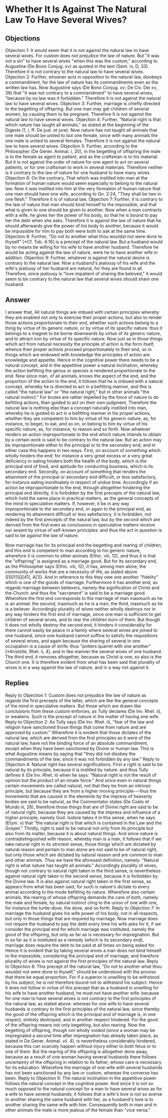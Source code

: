 # Whether It Is Against The Natural Law To Have Several Wives?
## Objections
Objection 1: It would seem that it is not against the natural law to have several wives. For custom does not prejudice the law of nature. But "it was not a sin" to have several wives "when this was the custom," according to Augustine (De Bono Conjug. xv) as quoted in the text (Sent. iv, D, 33). Therefore it is not contrary to the natural law to have several wives.
Objection 2: Further, whoever acts in opposition to the natural law, disobeys a commandment, for the law of nature has its commandments even as the written law has. Now Augustine says (De Bono Conjug. xv; De Civ. Dei xv, 38) that "it was not contrary to a commandment" to have several wives, "because by no law was it forbidden." Therefore it is not against the natural law to have several wives.
Objection 3: Further, marriage is chiefly directed to the begetting of offspring. But one man may get children of several women, by causing them to be pregnant. Therefore It is not against the natural law to have several wives.
Objection 4: Further, "Natural right is that which nature has taught all animals," as stated at the beginning of the Digests (1, i, ff. De just. et jure). Now nature has not taught all animals that one male should be united to but one female, since with many animals the one male is united to several females. Therefore it is not against the natural law to have several wives.
Objection 5: Further, according to the Philosopher (De Gener. Animal. i, 20), in the begetting of offspring the male is to the female as agent to patient, and as the craftsman is to his material. But it is not against the order of nature for one agent to act on several patients, or for one craftsman to work in several materials. Therefore neither is it contrary to the law of nature for one husband to have many wives.
Objection 6: On the contrary, That which was instilled into man at the formation of human nature would seem especially to belong to the natural law. Now it was instilled into him at the very formation of human nature that one man should have one wife, according to Gn. 2:24, "They shall be two in one flesh." Therefore it is of natural law.
Objection 7: Further, it is contrary to the law of nature that man should bind himself to the impossible, and that what is given to one should be given to another. Now when a man contracts with a wife, he gives her the power of his body, so that he is bound to pay her the debt when she asks. Therefore it is against the law of nature that he should afterwards give the power of his body to another, because it would be impossible for him to pay both were both to ask at the same time.
Objection 8: Further, "Do not to another what thou wouldst not were done to thyself" [*Cf. Tob. 4:16] is a precept of the natural law. But a husband would by no means be willing for his wife to have another husband. Therefore he would be acting against the law of nature, were he to have another wife in addition.
Objection 9: Further, whatever is against the natural desire is contrary to the natural law. Now a husband's jealousy of his wife and the wife's jealousy of her husband are natural, for they are found in all. Therefore, since jealousy is "love impatient of sharing the beloved," it would seem to be contrary to the natural law that several wives should share one husband.
## Answer

I answer that, All natural things are imbued with certain principles whereby they are enabled not only to exercise their proper actions, but also to render those actions proportionate to their end, whether such actions belong to a thing by virtue of its generic nature, or by virtue of its specific nature: thus it belongs to a magnet to be borne downwards by virtue of its generic nature, and to attract iron by virtue of its specific nature. Now just as in those things which act from natural necessity the principle of action is the form itself, whence their proper actions proceed proportionately to their end, so in things which are endowed with knowledge the principles of action are knowledge and appetite. Hence in the cognitive power there needs to be a natural concept, and in the appetitive power a natural inclination, whereby the action befitting the genus or species is rendered proportionate to the end. Now since man, of all animals, knows the aspect of the end, and the proportion of the action to the end, it follows that he is imbued with a natural concept, whereby he is directed to act in a befitting manner, and this is called "the natural law" or "the natural right," but in other animals "the natural instinct." For brutes are rather impelled by the force of nature to do befitting actions, than guided to act on their own judgment. Therefore the natural law is nothing else than a concept naturally instilled into man, whereby he is guided to act in a befitting manner in his proper actions, whether they are competent to him by virtue of his generic nature, as, for instance, to beget, to eat, and so on, or belong to him by virtue of his specific nature, as, for instance, to reason and so forth. Now whatever renders an action improportionate to the end which nature intends to obtain by a certain work is said to be contrary to the natural law. But an action may be improportionate either to the principal or to the secondary end, and in either case this happens in two ways. First, on account of something which wholly hinders the end; for instance a very great excess or a very great deficiency in eating hinders both the health of the body, which is the principal end of food, and aptitude for conducting business, which is its secondary end. Secondly, on account of something that renders the attainment of the principal or secondary end difficult, or less satisfactory, for instance eating inordinately in respect of undue time. Accordingly if an action be improportionate to the end, through altogether hindering the principal end directly, it is forbidden by the first precepts of the natural law, which hold the same place in practical matters, as the general concepts of the mind in speculative matters. If, however, it be in any way improportionate to the secondary end, or again to the principal end, as rendering its attainment difficult or less satisfactory, it is forbidden, not indeed by the first precepts of the natural law, but by the second which are derived from the first even as conclusions in speculative matters receive our assent by virtue of self-known principles: and thus the act in question is said to be against the law of nature.

Now marriage has for its principal end the begetting and rearing of children, and this end is competent to man according to his generic nature, wherefore it is common to other animals (Ethic. viii, 12), and thus it is that the "offspring" is assigned as a marriage good. But for its secondary end, as the Philosopher says (Ethic. viii, 12), it has, among men alone, the community of works that are a necessity of life, as stated above ([5011]Q[41], A[1]). And in reference to this they owe one another "fidelity" which is one of the goods of marriage. Furthermore it has another end, as regards marriage between believers, namely the signification of Christ and the Church: and thus the "sacrament" is said to be a marriage good. Wherefore the first end corresponds to the marriage of man inasmuch as he is an animal: the second, inasmuch as he is a man; the third, inasmuch as he is a believer. Accordingly plurality of wives neither wholly destroys nor in any way hinders the first end of marriage, since one man is sufficient to get children of several wives, and to rear the children born of them. But though it does not wholly destroy the second end, it hinders it considerably for there cannot easily be peace in a family where several wives are joined to one husband, since one husband cannot suffice to satisfy the requisitions of several wives, and again because the sharing of several in one occupation is a cause of strife: thus "potters quarrel with one another" [*Aristotle, Rhet. ii, 4], and in like manner the several wives of one husband. The third end, it removes altogether, because as Christ is one, so also is the Church one. It is therefore evident from what has been said that plurality of wives is in a way against the law of nature, and in a way not against it.
## Replies
Reply to Objection 1: Custom does not prejudice the law of nature as regards the first precepts of the latter, which are like the general concepts of the mind in speculative matters. But those which are drawn like conclusions from these custom enforces, as Tully declares (De Inv. Rhet. ii), or weakens. Such is the precept of nature in the matter of having one wife.
Reply to Objection 2: As Tully says (De Inv. Rhet. ii), "fear of the law and religion have sanctioned those things that come from nature and are approved by custom." Wherefore it is evident that those dictates of the natural law, which are derived from the first principles as it were of the natural law, have not the binding force of an absolute commandment, except when they have been sanctioned by Divine or human law. This is what Augustine means by saying that "they did not disobey the commandments of the law, since it was not forbidden by any law."
Reply to Objection 4: Natural right has several significations. First a right is said to be natural by its principle, because it is instilled by nature: and thus Tully defines it (De Inv. Rhet. ii) when he says: "Natural right is not the result of opinion but the product of an innate force." And since even in natural things certain movements are called natural, not that they be from an intrinsic principle, but because they are from a higher moving principle---thus the movements that are caused in the elements by the impress of heavenly bodies are said to be natural, as the Commentator states (De Coelo et Mundo iii, 28), therefore those things that are of Divine right are said to be of natural right, because they are caused by the impress and influence of a higher principle, namely God. Isidore takes it in this sense, when he says (Etym. v) that "the natural right is that which is contained in the Law and the Gospel." Thirdly, right is said to be natural not only from its principle but also from its matter, because it is about natural things. And since nature is contradistinguished with reason, whereby man is a man, it follows that if we take natural right in its strictest sense, those things which are dictated by natural reason and pertain to man alone are not said to be of natural right, but only those which are dictated by natural reason and are common to man and other animals. Thus we have the aforesaid definition, namely: "Natural right is what nature has taught all animals." Accordingly plurality of wives, though not contrary to natural right taken in the third sense, is nevertheless against natural right taken in the second sense, because it is forbidden by the Divine law. It is also against natural right taken in the first sense, as appears from what has been said, for such is nature's dictate to every animal according to the mode befitting its nature. Wherefore also certain animals, the rearing of whose offspring demands the care of both, namely the male and female, by natural instinct cling to the union of one with one, for instance the turtle-dove, the dove, and so forth.
Reply to Objection 7: In marriage the husband gives his wife power of his body, not in all respects, but only in those things that are required by marriage. Now marriage does not require the husband to pay the debt every time his wife asks for it, if we consider the principal end for which marriage was instituted, namely the good of the offspring, but only as far as is necessary for impregnation. But in so far as it is instituted as a remedy (which is its secondary end), marriage does require the debt to be paid at all times on being asked for. Hence it is evident that by taking several wives a man does not bind himself to the impossible, considering the principal end of marriage; and therefore plurality of wives is not against the first principles of the natural law.
Reply to Objection 8: This precept of the natural law, "Do not to another what thou wouldst not were done to thyself," should be understood with the proviso that there be equal proportion. For if a superior is unwilling to be withstood by his subject, he is not therefore bound not to withstand his subject. Hence it does not follow in virtue of this precept that as a husband is unwilling for his wife to have another husband, he must not have another wife: because for one man to have several wives is not contrary to the first principles of the natural law, as stated above: whereas for one wife to have several husbands is contrary to the first principles of the natural law, since thereby the good of the offspring which is the principal end of marriage is, in one respect, entirely destroyed, and in another respect hindered. For the good of the offspring means not only begetting, but also rearing. Now the begetting of offspring, though not wholly voided (since a woman may be impregnated a second time after impregnation has already taken place, as stated in De Gener. Animal. vii. 4), is nevertheless considerably hindered, because this can scarcely happen without injury either to both fetus or to one of them. But the rearing of the offspring is altogether done away, because as a result of one woman having several husbands there follows uncertainty of the offspring in relation to its father, whose care is necessary for its education. Wherefore the marriage of one wife with several husbands has not been sanctioned by any law or custom, whereas the converse has been.
Reply to Objection 9: The natural inclination in the appetitive power follows the natural concept in the cognitive power. And since it is not so much opposed to the natural concept for a man to have several wives as for a wife to have several husbands, it follows that a wife's love is not so averse to another sharing the same husband with her, as a husband's love is to another sharing the same wife with him. Consequently both in man and in other animals the male is more jealous of the female than "vice versa."